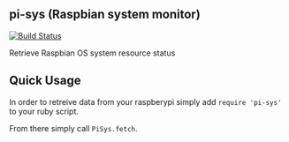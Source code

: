 ## pi-sys (Raspbian system monitor)

[![Build Status](https://travis-ci.org/joseairosa/pi-sys.png?branch=master)](https://travis-ci.org/joseairosa/pi-sys)

Retrieve Raspbian OS system resource status


## Quick Usage

In order to retreive data from your raspberypi simply add `require 'pi-sys'` to your ruby script.

From there simply call `PiSys.fetch`.
